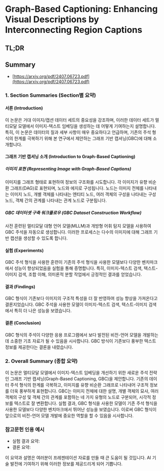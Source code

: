 # Graph-Based Captioning: Enhancing Visual Descriptions by Interconnecting Region Captions
## TL;DR
## Summary
- [https://arxiv.org/pdf/2407.06723.pdf](https://arxiv.org/pdf/2407.06723.pdf)

### 1. Section Summaries (Section별 요약)

#### 서론 (Introduction)
이 논문은 거대 이미지/캡션 데이터 세트의 중요성을 강조하며, 이러한 데이터 세트가 멀티모달 모델에서 이미지-텍스트 임베딩을 생성하는 데 어떻게 기여하는지 설명합니다. 특히, 이 논문은 데이터의 질과 세부 사항이 매우 중요하다고 언급하며, 기존의 주석 형식의 한계를 극복하기 위해 본 연구에서 제안하는 그래프 기반 캡셔닝(GBC)에 대해 소개합니다.

#### 그래프 기반 캡셔닝 소개 (Introduction to Graph-Based Captioning)

##### 이미지 표현 (Representing Image with Graph-Based Captions)
이미지를 그래프 형태로 표현하여 정보의 구조화를 시도합니다. 각 이미지가 유향 비순환 그래프(DAG)로 표현되며, 노드와 에지로 구성됩니다. 노드는 이미지 전체를 나타내는 이미지 노드, 개별 객체를 나타내는 엔티티 노드, 여러 객체의 구성을 나타내는 구성 노드, 객체 간의 관계를 나타내는 관계 노드로 구분됩니다.

##### GBC 데이터셋 구축 워크플로우 (GBC Dataset Construction Workflow)
사전 훈련된 멀티모달 대형 언어 모델(MLLM)과 개방형 어휘 탐지 모델을 사용하여 GBC 주석을 자동으로 생성합니다. 이러한 프로세스는 다수의 이미지에 대해 그래프 기반 캡션을 생성할 수 있도록 합니다.

#### 실험 (Experiments)
GBC 주석 형식을 사용한 훈련이 기존의 주석 형식을 사용한 모델보다 다양한 벤치마크에서 성능이 향상되었음을 실험을 통해 증명합니다. 특히, 이미지-텍스트 검색, 텍스트-이미지 검색, 조합 이해, 의미론적 분할 작업에서 긍정적인 결과를 얻었습니다.

#### 결과 (Findings)
GBC 형식이 기존보다 이미지의 구조적 특성을 더 잘 반영하여 성능 향상을 가져온다고 결론지었습니다. GBC 주석을 사용한 모델이 이미지-텍스트 검색, 텍스트-이미지 검색에서 특히 더 나은 성능을 보였습니다.

#### 결론 (Conclusion)
GBC 형식의 주석이 다양한 응용 프로그램에서 보다 발전된 비전-언어 모델을 개발하는 데 소중한 기초 자료가 될 수 있음을 시사합니다. GBC 방식이 기존보다 풍부한 텍스트 정보를 제공한다는 결론을 내렸습니다.

### 2. Overall Summary (종합 요약)

이 논문은 멀티모달 모델에서 이미지-텍스트 임베딩을 개선하기 위한 새로운 주석 전략인 그래프 기반 캡셔닝(Graph-Based Captioning, GBC)을 제안합니다. 기존의 데이터 주석 형식의 한계를 극복하고, 이미지를 유향 비순환 그래프로 나타내어 구조적 정보를 더욱 풍부하게 표현합니다. GBC는 이미지 전체에 대한 설명, 개별 객체의 묘사, 여러 객체의 구성 및 객체 간의 관계를 포함하는 네 가지 유형의 노드로 구분되어, 시각적 정보를 텍스트로 잘 변환합니다. 실험 결과, GBC 형식을 사용한 모델이 기존 주석 형식을 사용한 모델보다 다양한 벤치마크에서 뛰어난 성능을 보였습니다. 이로써 GBC 형식이 앞으로의 비전-언어 모델 개발에 중요한 역할을 할 수 있음을 시사합니다.

### 참고문헌 인용 예시
- 실험 결과 요약:   
- 결론 요약:  

이 요약과 설명은 여러분이 프레젠테이션 자료를 만들 때 큰 도움이 될 것입니다. AI 기술 발전에 기여하기 위해 이러한 정보를 제공드리게 되어 기쁩니다.